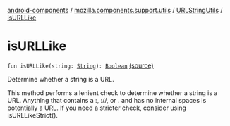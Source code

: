 [android-components](../../index.md) / [mozilla.components.support.utils](../index.md) / [URLStringUtils](index.md) / [isURLLike](./is-u-r-l-like.md)

# isURLLike

`fun isURLLike(string: `[`String`](https://kotlinlang.org/api/latest/jvm/stdlib/kotlin/-string/index.html)`): `[`Boolean`](https://kotlinlang.org/api/latest/jvm/stdlib/kotlin/-boolean/index.html) [(source)](https://github.com/mozilla-mobile/android-components/blob/master/components/support/utils/src/main/java/mozilla/components/support/utils/URLStringUtils.kt#L20)

Determine whether a string is a URL.

This method performs a lenient check to determine whether a string is a URL. Anything that
contains a :, ://, or . and has no internal spaces is potentially a URL. If you need a
stricter check, consider using isURLLikeStrict().


